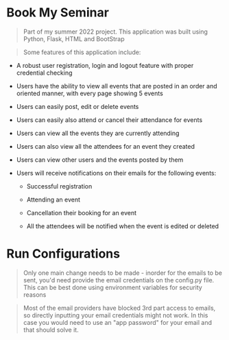 # **Book My Seminar**
>Part of my summer 2022 project. 
>This application was built using Python, Flask, HTML and BootStrap

>Some features of this application include:
- A robust user registration, login and logout feature with proper credential checking 
- Users have the ability to view all events that are posted in an order and oriented manner, with every page showing 5 events
- Users can easily post, edit or delete events
- Users can easily also attend or cancel their attendance for events
- Users can view all the events they are currently attending
- Users can also view all the attendees for an event they created
- Users can view other users and the events posted by them
- Users will receive notifications on their emails for the following events:

    - Successful registration
    
    - Attending an event
    
    - Cancellation their booking for an event
    
    - All the attendees will be notified when the event is edited or deleted
    
  
# Run Configurations
>Only one main change needs to be made - inorder for the emails to be sent, you'd need provide the email credentials on the config.py file. This can be best done using environment variables for security reasons

>Most of the email providers have blocked 3rd part access to emails, so directly inputting your email credentials might not work. In this case you would need to use an "app password" for your email and that should solve it. 
